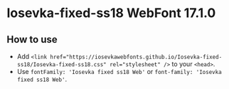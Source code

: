 # Iosevka-fixed-ss18 WebFont 17.1.0

## How to use

- Add `<link href="https://iosevkawebfonts.github.io/Iosevka-fixed-ss18/Iosevka-fixed-ss18.css" rel="stylesheet" />` to your `<head>`.
- Use `fontFamily: 'Iosevka fixed ss18 Web'` or `font-family: 'Iosevka fixed ss18 Web'`.
